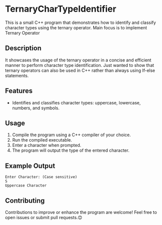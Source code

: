 # TernaryCharTypeIdentifier

This is a small C++ program that demonstrates how to identify and classify character types using the ternary operator. Main focus is to implement Ternary Operator

## Description

It showcases the usage of the ternary operator in a concise and efficient manner to perform character type identification. Just wanted to show that ternary operators can also be used in C++ rather than always using If-else statements.

## Features

- Identifies and classifies character types: uppercase, lowercase, numbers, and symbols.

## Usage

1. Compile the program using a C++ compiler of your choice.
2. Run the compiled executable.
3. Enter a character when prompted.
4. The program will output the type of the entered character.

## Example Output

    Enter Character: (Case sensitive)
    S
    Uppercase Character

## Contributing

Contributions to improve or enhance the program are welcome! Feel free to open issues or submit pull requests.😊

